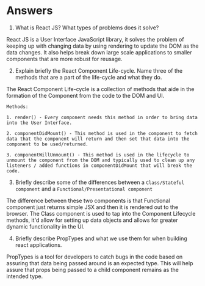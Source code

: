 # Answers

1. What is React JS? What types of problems does it solve?

React JS is a User Interface JavaScript library, it solves the problem of keeping up with changing data by using rendering to update the DOM as the data changes. It also helps break down large scale applications to smaller components that are more robust for reusage.



2. Explain briefly the React Component Life-cycle. Name three of the methods that are a part of the life-cycle and what they do.

The React Component Life-cycle is a collection of methods that aide in the formation of the Component from the code to the DOM and UI.

    Methods:

    1. render() - Every component needs this method in order to bring data into the User Interface.

    2. componentDidMount() - This method is used in the component to fetch data that the component will return and then set that data into the component to be used/returned.
    
    3. componentWillUnmount() - This method is used in the lifecycle to unmount the component from the DOM and typically used to clean up any listeners / added functions in componentDidMount that will break the code.


3. Briefly describe some of the differences between a `Class/Stateful component` and a `Functional/Presentational component`

The difference between these two components is that Functional component just returns simple JSX and then it is rendered out to the browser. The Class component is used to tap into the Component Lifecycle methods, it'd allow for setting up data objects and allows for greater dynamic functionality in the UI.


4. Briefly describe PropTypes and what we use them for when building react applications.

PropTypes is a tool for developers to catch bugs in the code based on assuring that data being passed around is an expected type. This will help assure that props being passed to a child component remains as the intended type. 